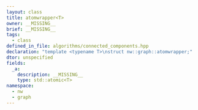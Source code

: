 ```yaml
---
layout: class
title: atomwrapper<T>
owner: __MISSING__
brief: __MISSING__
tags:
  - class
defined_in_file: algorithms/connected_components.hpp
declaration: "template <typename T>\nstruct nw::graph::atomwrapper;"
dtor: unspecified
fields:
  _a:
    description: __MISSING__
    type: std::atomic<T>
namespace:
  - nw
  - graph
---
```


```{index}  atomwrapper<T>
```

